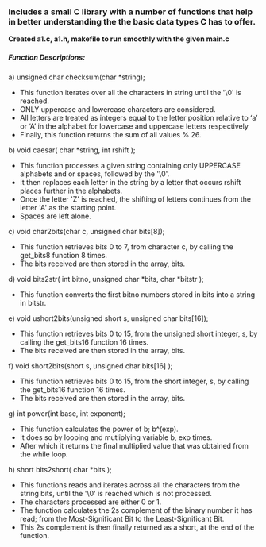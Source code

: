 ### Includes a small C library with a number of functions that help in better understanding the the basic data types C has to offer.

**Created a1.c, a1.h, makefile to run smoothly with the given main.c**

##### Function Descriptions:
a) unsigned char checksum(char *string);
- This function iterates over all the characters in string until the '\0' is reached.
- ONLY uppercase and lowercase characters are considered.
- All letters are treated as integers equal to the letter position relative to ‘a’ or ‘A’ in the alphabet for lowercase and uppercase letters respectively 
- Finally, this function returns the sum of all values % 26.


b) void caesar( char *string, int rshift );
- This function processes a given string containing only UPPERCASE alphabets and or spaces, followed by the '\0'.
- It then replaces each letter in the string by a letter that occurs rshift places further in the alphabets.
- Once the letter 'Z' is reached, the shifting of letters continues from the letter 'A' as the starting point.
- Spaces are left alone.


c) void char2bits(char c, unsigned char bits[8]);
- This function retrieves bits 0 to 7, from character c, by calling the get_bits8 function 8 times.
- The bits received are then stored in the array, bits.


d) void bits2str( int bitno, unsigned char *bits, char *bitstr );
- This function converts the first bitno numbers stored in bits into a string in bitstr.


e) void ushort2bits(unsigned short s, unsigned char bits[16]);
- This function retrieves bits 0 to 15, from the unsigned short integer, s, by calling the get_bits16 function 16 times.
- The bits received are then stored in the array, bits.


f) void short2bits(short s, unsigned char bits[16] );
- This function retrieves bits 0 to 15, from the short integer, s, by calling the get_bits16 function 16 times.
- The bits received are then stored in the array, bits.


g) int power(int base, int exponent);
 - This function calculates the power of b; b^(exp).
 - It does so by looping and mutliplying variable b, exp times.
 - After which it returns the final multiplied value that was obtained from the while loop.


h) short bits2short( char *bits );
- This functions reads and iterates across all the characters from the string bits, until the '\0' is reached which is not processed.
- The characters processed are either 0 or 1.
- The function calculates the 2s complement of the binary number it has read; from the Most-Significant Bit to the Least-Significant Bit.
- This 2s complement is then finally returned as a short, at the end of the function.
